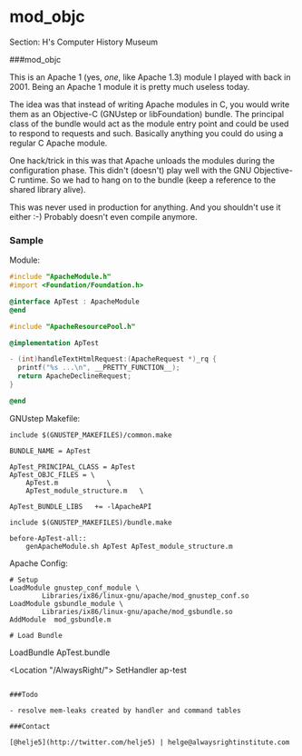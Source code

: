 mod_objc
========

Section: H's Computer History Museum

###mod_objc

This is an Apache 1 (yes, *one*, like Apache 1.3) module I played with back in
2001. Being an Apache 1 module it is pretty much useless today.

The idea was that instead of writing Apache modules in C, you would write them
as an Objective-C (GNUstep or libFoundation) bundle. The principal class of the
bundle would act as the module entry point and could be used to respond to
requests and such. Basically anything you could do using a regular C Apache
module.

One hack/trick in this was that Apache unloads the modules during the
configuration phase. This didn't (doesn't) play well with the GNU Objective-C
runtime. So we had to hang on to the bundle (keep a reference to the shared
library alive).

This was never used in production for anything. And you shouldn't use it
either :-) Probably doesn't even compile anymore.

### Sample

Module:
```Objective-C
#include "ApacheModule.h"
#import <Foundation/Foundation.h>

@interface ApTest : ApacheModule
@end

#include "ApacheResourcePool.h"

@implementation ApTest

- (int)handleTextHtmlRequest:(ApacheRequest *)_rq {
  printf("%s ...\n", __PRETTY_FUNCTION__);
  return ApacheDeclineRequest;
}

@end
```

GNUstep Makefile:
```Make
include $(GNUSTEP_MAKEFILES)/common.make

BUNDLE_NAME = ApTest

ApTest_PRINCIPAL_CLASS = ApTest
ApTest_OBJC_FILES = \
	ApTest.m			\
	ApTest_module_structure.m	\

ApTest_BUNDLE_LIBS   += -lApacheAPI

include $(GNUSTEP_MAKEFILES)/bundle.make

before-ApTest-all:: 
	genApacheModule.sh ApTest ApTest_module_structure.m
```

Apache Config:
```
# Setup
LoadModule gnustep_conf_module \
        Libraries/ix86/linux-gnu/apache/mod_gnustep_conf.so
LoadModule gsbundle_module \
        Libraries/ix86/linux-gnu/apache/mod_gsbundle.so
AddModule  mod_gsbundle.m

# Load Bundle
```
LoadBundle   ApTest.bundle

<Location "/AlwaysRight/">
  SetHandler ap-test
</Location>
```

###Todo

- resolve mem-leaks created by handler and command tables

###Contact

[@helje5](http://twitter.com/helje5) | helge@alwaysrightinstitute.com
